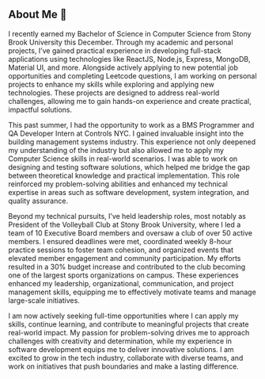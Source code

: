 ## About Me 👋

I recently earned my Bachelor of Science in Computer Science from Stony Brook University this December. Through my academic and personal projects, I’ve gained practical experience in developing full-stack applications using technologies like ReactJS, Node.js, Express, MongoDB, Material UI, and more. Alongside actively applying to new potential job opportunities and completing Leetcode questions, I am working on personal projects to enhance my skills while exploring and applying new technologies. These projects are designed to address real-world challenges, allowing me to gain hands-on experience and create practical, impactful solutions.

This past summer, I had the opportunity to work as a BMS Programmer and QA Developer Intern at Controls NYC. I gained invaluable insight into the building management systems industry. This experience not only deepened my understanding of the industry but also allowed me to apply my Computer Science skills in real-world scenarios. I was able to work on designing and testing software solutions, which helped me bridge the gap between theoretical knowledge and practical implementation. This role reinforced my problem-solving abilities and enhanced my technical expertise in areas such as software development, system integration, and quality assurance.

Beyond my technical pursuits, I’ve held leadership roles, most notably as President of the Volleyball Club at Stony Brook University, where I led a team of 10 Executive Board members and oversaw a club of over 50 active members. I ensured deadlines were met, coordinated weekly 8-hour practice sessions to foster team cohesion, and organized events that elevated member engagement and community participation. My efforts resulted in a 30% budget increase and contributed to the club becoming one of the largest sports organizations on campus. These experiences enhanced my leadership, organizational, communication, and project management skills, equipping me to effectively motivate teams and manage large-scale initiatives.

I am now actively seeking full-time opportunities where I can apply my skills, continue learning, and contribute to meaningful projects that create real-world impact. My passion for problem-solving drives me to approach challenges with creativity and determination, while my experience in software development equips me to deliver innovative solutions. I am excited to grow in the tech industry, collaborate with diverse teams, and work on initiatives that push boundaries and make a lasting difference.


<!--
**JamPonsar/JamPonsar** is a ✨ _special_ ✨ repository because its `README.md` (this file) appears on your GitHub profile.

Here are some ideas to get you started:

- 🔭 I’m currently working on ...
- 🌱 I’m currently learning ...
- 👯 I’m looking to collaborate on ...
- 🤔 I’m looking for help with ...
- 💬 Ask me about ...
- 📫 How to reach me: ...
- 😄 Pronouns: ...
- ⚡ Fun fact: ...
-->
